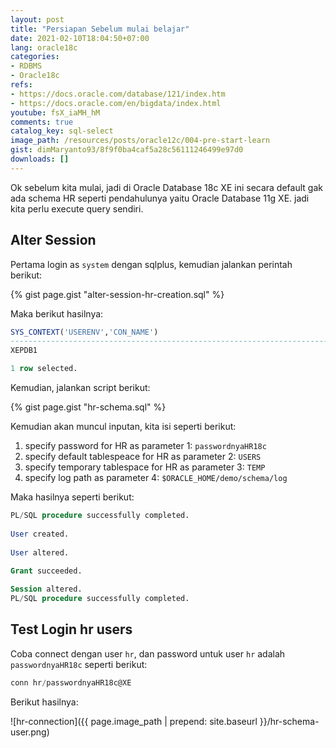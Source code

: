 ```yaml
---
layout: post
title: "Persiapan Sebelum mulai belajar"
date: 2021-02-10T18:04:50+07:00
lang: oracle18c
categories:
- RDBMS
- Oracle18c
refs: 
- https://docs.oracle.com/database/121/index.htm
- https://docs.oracle.com/en/bigdata/index.html
youtube: fsX_iaMH_hM
comments: true
catalog_key: sql-select
image_path: /resources/posts/oracle12c/004-pre-start-learn
gist: dimMaryanto93/8f9f0ba4caf5a28c56111246499e97d0
downloads: []
---
```


Ok sebelum kita mulai, jadi di Oracle Database 18c XE ini secara default gak ada schema HR seperti pendahulunya yaitu Oracle Database 11g XE. jadi kita perlu execute query sendiri.

## Alter Session

Pertama login as `system` dengan sqlplus, kemudian jalankan perintah berikut:

{% gist page.gist "alter-session-hr-creation.sql" %}

Maka berikut hasilnya:

```sql
SYS_CONTEXT('USERENV','CON_NAME')
--------------------------------------------------------------------------------
XEPDB1

1 row selected.
```

Kemudian, jalankan script berikut:

{% gist page.gist "hr-schema.sql" %}

Kemudian akan muncul inputan, kita isi seperti berikut:

1. specify password for HR as parameter 1: `passwordnyaHR18c`
2. specify default tablespeace for HR as parameter 2: `USERS`
3. specify temporary tablespace for HR as parameter 3: `TEMP`
4. specify log path as parameter 4: `$ORACLE_HOME/demo/schema/log`

Maka hasilnya seperti berikut:

```sql
PL/SQL procedure successfully completed.
 
User created.
 
User altered.
 
Grant succeeded.

Session altered.
PL/SQL procedure successfully completed.
```

## Test Login hr users

Coba connect dengan user `hr`, dan password untuk user `hr` adalah `passwordnyaHR18c` seperti berikut:

```sql
conn hr/passwordnyaHR18c@XE
```

Berikut hasilnya:

![hr-connection]({{ page.image_path | prepend: site.baseurl }}/hr-schema-user.png)
